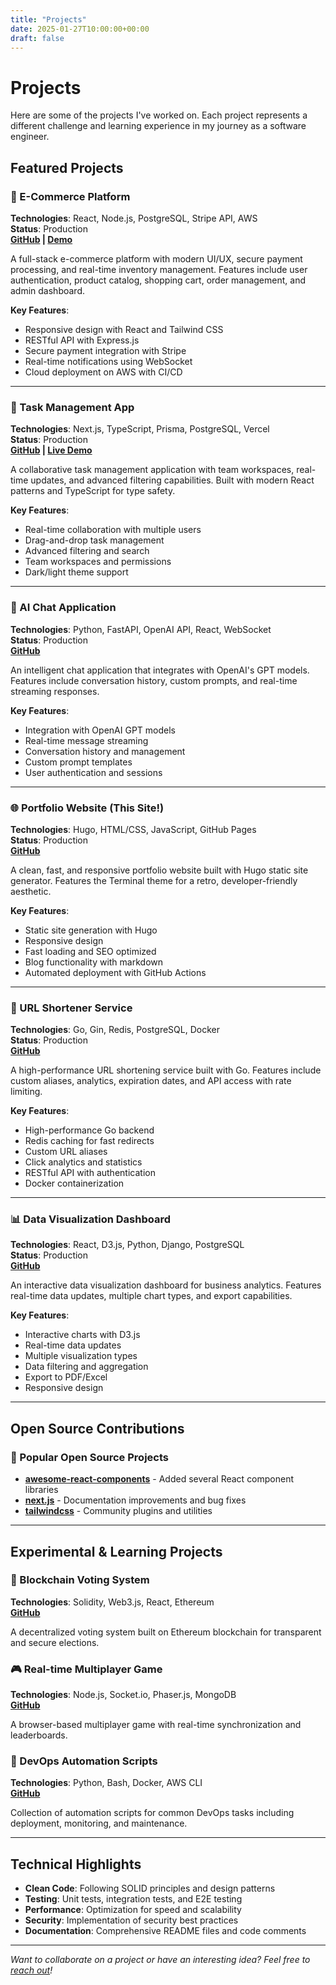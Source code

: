 ```yaml
---
title: "Projects"
date: 2025-01-27T10:00:00+00:00
draft: false
---
```


# Projects

Here are some of the projects I've worked on. Each project represents a different challenge and learning experience in my journey as a software engineer.

## Featured Projects

### 🚀 E-Commerce Platform
**Technologies**: React, Node.js, PostgreSQL, Stripe API, AWS  
**Status**: Production  
**[GitHub](https://github.com/mohsenabdolahi/ecommerce-platform) | [Demo](https://demo-ecommerce.example.com)**

A full-stack e-commerce platform with modern UI/UX, secure payment processing, and real-time inventory management. Features include user authentication, product catalog, shopping cart, order management, and admin dashboard.

**Key Features**:
- Responsive design with React and Tailwind CSS
- RESTful API with Express.js
- Secure payment integration with Stripe
- Real-time notifications using WebSocket
- Cloud deployment on AWS with CI/CD

---

### 📱 Task Management App
**Technologies**: Next.js, TypeScript, Prisma, PostgreSQL, Vercel  
**Status**: Production  
**[GitHub](https://github.com/mohsenabdolahi/task-manager) | [Live Demo](https://taskman.example.com)**

A collaborative task management application with team workspaces, real-time updates, and advanced filtering capabilities. Built with modern React patterns and TypeScript for type safety.

**Key Features**:
- Real-time collaboration with multiple users
- Drag-and-drop task management
- Advanced filtering and search
- Team workspaces and permissions
- Dark/light theme support

---

### 🤖 AI Chat Application
**Technologies**: Python, FastAPI, OpenAI API, React, WebSocket  
**Status**: Production  
**[GitHub](https://github.com/mohsenabdolahi/ai-chat-app)**

An intelligent chat application that integrates with OpenAI's GPT models. Features include conversation history, custom prompts, and real-time streaming responses.

**Key Features**:
- Integration with OpenAI GPT models
- Real-time message streaming
- Conversation history and management
- Custom prompt templates
- User authentication and sessions

---

### 🌐 Portfolio Website (This Site!)
**Technologies**: Hugo, HTML/CSS, JavaScript, GitHub Pages  
**Status**: Production  
**[GitHub](https://github.com/mohsenabdolahi/portfolio)**

A clean, fast, and responsive portfolio website built with Hugo static site generator. Features the Terminal theme for a retro, developer-friendly aesthetic.

**Key Features**:
- Static site generation with Hugo
- Responsive design
- Fast loading and SEO optimized
- Blog functionality with markdown
- Automated deployment with GitHub Actions

---

### 🔗 URL Shortener Service
**Technologies**: Go, Gin, Redis, PostgreSQL, Docker  
**Status**: Production  
**[GitHub](https://github.com/mohsenabdolahi/url-shortener)**

A high-performance URL shortening service built with Go. Features include custom aliases, analytics, expiration dates, and API access with rate limiting.

**Key Features**:
- High-performance Go backend
- Redis caching for fast redirects
- Custom URL aliases
- Click analytics and statistics
- RESTful API with authentication
- Docker containerization

---

### 📊 Data Visualization Dashboard
**Technologies**: React, D3.js, Python, Django, PostgreSQL  
**Status**: Production  
**[GitHub](https://github.com/mohsenabdolahi/data-dashboard)**

An interactive data visualization dashboard for business analytics. Features real-time data updates, multiple chart types, and export capabilities.

**Key Features**:
- Interactive charts with D3.js
- Real-time data updates
- Multiple visualization types
- Data filtering and aggregation
- Export to PDF/Excel
- Responsive design

---

## Open Source Contributions

### 🌟 Popular Open Source Projects
- **[awesome-react-components](https://github.com/brillout/awesome-react-components)** - Added several React component libraries
- **[next.js](https://github.com/vercel/next.js)** - Documentation improvements and bug fixes
- **[tailwindcss](https://github.com/tailwindlabs/tailwindcss)** - Community plugins and utilities

---

## Experimental & Learning Projects

### 🧪 Blockchain Voting System
**Technologies**: Solidity, Web3.js, React, Ethereum  
**[GitHub](https://github.com/mohsenabdolahi/blockchain-voting)**

A decentralized voting system built on Ethereum blockchain for transparent and secure elections.

### 🎮 Real-time Multiplayer Game
**Technologies**: Node.js, Socket.io, Phaser.js, MongoDB  
**[GitHub](https://github.com/mohsenabdolahi/multiplayer-game)**

A browser-based multiplayer game with real-time synchronization and leaderboards.

### 🤖 DevOps Automation Scripts
**Technologies**: Python, Bash, Docker, AWS CLI  
**[GitHub](https://github.com/mohsenabdolahi/devops-scripts)**

Collection of automation scripts for common DevOps tasks including deployment, monitoring, and maintenance.

---

## Technical Highlights

- **Clean Code**: Following SOLID principles and design patterns
- **Testing**: Unit tests, integration tests, and E2E testing
- **Performance**: Optimization for speed and scalability
- **Security**: Implementation of security best practices
- **Documentation**: Comprehensive README files and code comments

---

*Want to collaborate on a project or have an interesting idea? Feel free to [reach out](/contact)!*